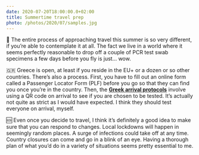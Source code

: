 ```yaml
---
date: 2020-07-20T18:00:00.0+02:00
title: Summertime travel prep
photo: /photos/2020/07/samples.jpg
---
```


💉 The entire process of approaching travel this summer is so very different, if you’re able to contemplate it at all. The fact we live in a world where it seems perfectly reasonable to drop off a couple of PCR test swab specimens a few days before you fly is just… wow.

🇬🇷 Greece is open, at least if you reside in the EU+ or a dozen or so other countries. There’s also a process. First, you have to fill out an online form called a Passenger Locator Form (PLF) before you go so that they can find you once you’re in the country. Then, the **[Greek arrival protocols][1]** involve using a QR code on arrival to see if you are chosen to be tested. It’s actually not quite as strict as I would have expected. I think they should test everyone on arrival, myself.

🆘 Even once you decide to travel, I think it’s definitely a good idea to make sure that you can respond to changes. Local lockdowns will happen in seemingly random places. A surge of infections could take off at any time. Country closures can come and go in a blink of an eye. Having a thorough plan of what you’d do in a variety of situations seems pretty essential to me.

[1]:	https://travel.gov.gr/#/protocol_air